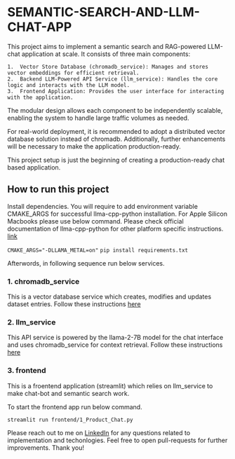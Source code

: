 # SEMANTIC-SEARCH-AND-LLM-CHAT-APP
This project aims to implement a semantic search and RAG-powered LLM-chat application at scale. It consists of three main components:

	1.	Vector Store Database (chromadb_service): Manages and stores vector embeddings for efficient retrieval.
	2.	Backend LLM-Powered API Service (llm_service): Handles the core logic and interacts with the LLM model.
	3.	Frontend Application: Provides the user interface for interacting with the application.

The modular design allows each component to be independently scalable, enabling the system to handle large traffic volumes as needed.

For real-world deployment, it is recommended to adopt a distributed vector database solution instead of chromadb. Additionally, further enhancements will be necessary to make the application production-ready.

This project setup is just the beginning of creating a production-ready chat based application.

## How to run this project
Install dependencies.
You will require to add environment variable CMAKE_ARGS for successful llma-cpp-python installation. For Apple Silicon Macbooks please use below command. Please check official documentation of llma-cpp-python for other platform specific instructions. [link](https://pypi.org/project/llama-cpp-python/)

`CMAKE_ARGS="-DLLAMA_METAL=on"`
`pip install requirements.txt`

Afterwords, in following sequence run below services.

### 1. chromadb_service
This is a vector database service which creates, modifies and updates dataset entries.
Follow these instructions [here](./chromadb_service/README.md)

### 2. llm_service
This API service is powered by the llama-2-7B model for the chat interface and uses chromadb_service for context retrieval. 
Follow these instructions [here](./llm_service/README.md)

### 3. frontend
This is a froentend application (streamlit) which relies on llm_service  to make chat-bot and semantic search work.

To start the frontend app run below command.

`streamlit run frontend/1_Product_Chat.py`

Please reach out to me on [LinkedIn](https://www.linkedin.com/in/aambekar234/) for any questions related to implementation and techonlogies. Feel free to open pull-requests for further improvements. Thank you!
